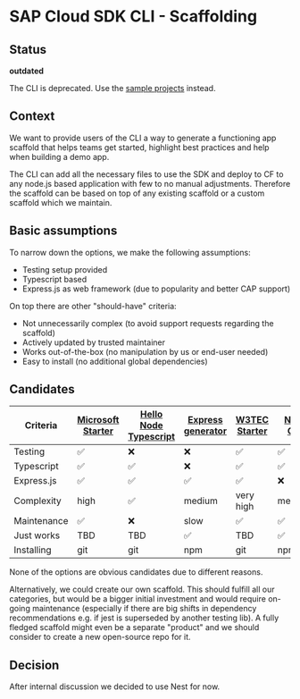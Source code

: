 # SAP Cloud SDK CLI - Scaffolding

## Status 

**outdated**

The CLI is deprecated. Use the [sample projects](https://github.com/SAP-samples/cloud-sdk-js) instead.

## Context

We want to provide users of the CLI a way to generate a functioning app scaffold that helps teams get started, highlight best practices and help when building a demo app.

The CLI can add all the necessary files to use the SDK and deploy to CF to any node.js based application with few to no manual adjustments.
Therefore the scaffold can be based on top of any existing scaffold or a custom scaffold which we maintain.

## Basic assumptions

To narrow down the options, we make the following assumptions:

- Testing setup provided
- Typescript based
- Express.js as web framework (due to popularity and better CAP support)

On top there are other "should-have" criteria:

- Not unnecessarily complex (to avoid support requests regarding the scaffold)
- Actively updated by trusted maintainer
- Works out-of-the-box (no manipulation by us or end-user needed)
- Easy to install (no additional global dependencies)

## Candidates

| Criteria    | [Microsoft Starter](https://github.com/microsoft/TypeScript-Node-Starter) | [Hello Node Typescript](https://github.com/larkintuckerllc/hello-nodejs-typescript) | [Express generator](https://github.com/expressjs/generator) | [W3TEC Starter](https://github.com/w3tecch/express-typescript-boilerplate) | [Nest CLI](https://github.com/nestjs/nest-cli) |
| ----------- | ------------------------------------------------------------------------- | ----------------------------------------------------------------------------------- | ----------------------------------------------------------- | -------------------------------------------------------------------------- | ---------------------------------------------- |
| Testing     | ✅                                                                        | ❌                                                                                  | ❌                                                          | ✅                                                                         | ✅                                             |
| Typescript  | ✅                                                                        | ✅                                                                                  | ❌                                                          | ✅                                                                         | ✅                                             |
| Express.js  | ✅                                                                        | ✅                                                                                  | ✅                                                          | ✅                                                                         | ❌                                             |
| Complexity  | high                                                                      | ✅                                                                                  | medium                                                      | very high                                                                  | medium                                         |
| Maintenance | ✅                                                                        | ❌                                                                                  | slow                                                        | ✅                                                                         | ✅                                             |
| Just works  | TBD                                                                       | TBD                                                                                 | ✅                                                          | TBD                                                                        | ✅                                             |
| Installing  | git                                                                       | git                                                                                 | npm                                                         | git                                                                        | npm                                            |

None of the options are obvious candidates due to different reasons.

Alternatively, we could create our own scaffold.
This should fulfill all our categories, but would be a bigger initial investment and would require on-going maintenance (especially if there are big shifts in dependency recommendations e.g. if jest is superseded by another testing lib).
A fully fledged scaffold might even be a separate "product" and we should consider to create a new open-source repo for it.

## Decision

After internal discussion we decided to use Nest for now.

